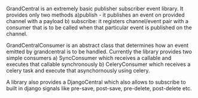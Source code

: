 GrandCentral is an extremely basic publisher subscriber event library. It provides only
two methods
    a)publish - it publishes an event on provided channel with a payload
    b) subscribe: it registers channel/event pair with a consumer that is to be called
    when that particular event is published on the channel.


GrandCentralConsumer is an abstract class that determines how an event emitted
by grandcentral is to be handled. Currently the library provides two simple consumers
a) SyncConsumer which receives a callable and executes that callable synchronously
b) CeleryConsumer which receives a celery task and execute that asynchornously using celery.

A library also provides a DjangoCentral which also allows to subscribe to built in
django signals like pre-save, post-save, pre-delete, post-delete etc.
